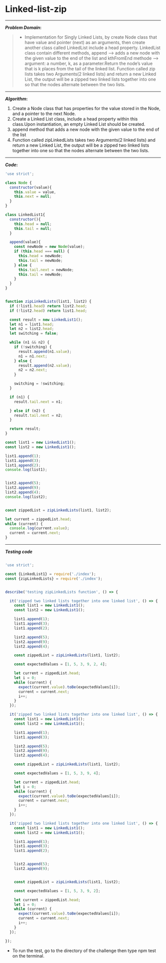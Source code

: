 # Linked-list-zip

----

**_Problem Domain_:**

> * Implementation for Singly Linked Lists, by create Node class that have value and pointer (next) as an arguments, then create another class called LinkedList include a head property. LinkedList class contain different methods, append --> adds a new node with the given value to the end of the list and kthFromEnd methode --> argument: a number, k, as a parameter.Return the node’s value that is k places from the tail of the linked list. Function called zip lists takes two Arguments(2 linked lists) and return a new Linked List, the output will be a zipped two linked lists together into one so that the nodes alternate between the two lists.

----

**_Algorithm_:**

1. Create a Node class that has properties for the value stored in the Node, and a pointer to the next Node.
2. Create a Linked List class, include a head property within this class.Upon instantiation, an empty Linked List should be created.
3. append method that adds a new node with the given value to the end of the list
4. Function called zipLinkedLists takes two Arguments(2 linked lists) and return a new Linked List, the output will be a zipped two linked lists together into one so that the nodes alternate between the two lists.

----

**_Code_:**

``` javascript
'use strict';

class Node {
  constructor(value){
    this.value = value,
    this.next = null;
  }
}

class LinkedList1{
  constructor(){
    this.head = null;
    this.tail = null;
  }

  append(value){
    const newNode = new Node(value);
    if (this.head === null) {
      this.head = newNode;
      this.tail = newNode;
    } else {
      this.tail.next = newNode;
      this.tail = newNode;
    }
  }
}


function zipLinkedLists(list1, list2) {
  if (!list1.head) return list2.head;
  if (!list2.head) return list1.head;

  const result = new LinkedList1();
  let n1 = list1.head;
  let n2 = list2.head;
  let switching = false;

  while (n1 && n2) {
    if (!switching) {
      result.append(n1.value);
      n1 = n1.next;
    } else {
      result.append(n2.value);
      n2 = n2.next;
    }

    switching = !switching;
  }

  if (n1) {
    result.tail.next = n1;

  } else if (n2) {
    result.tail.next = n2;
  }

  return result;
}

const list1 = new LinkedList1();
const list2 = new LinkedList1();

list1.append(1);
list1.append(3);
list1.append(2);
console.log(list1);


list2.append(5);
list2.append(9);
list2.append(4);
console.log(list2);


const zippedList = zipLinkedLists(list1, list2);

let current = zippedList.head;
while (current) {
  console.log(current.value);
  current = current.next;
}
```

----

**_Testing code_**

``` javascript

'use strict';

const {LinkedList1} = require('./index');
const {zipLinkedLists} = require('./index');


describe('testing zipLinkedLists function', () => {

  it('zipped two linked lists together into one linked list', () => {
    const list1 = new LinkedList1();
    const list2 = new LinkedList1();

    list1.append(1);
    list1.append(3);
    list1.append(2);

    list2.append(5);
    list2.append(9);
    list2.append(4);

    const zippedList = zipLinkedLists(list1, list2);

    const expectedValues = [1, 5, 3, 9, 2, 4];

    let current = zippedList.head;
    let i = 0;
    while (current) {
      expect(current.value).toBe(expectedValues[i]);
      current = current.next;
      i++;
    }
  });

  it('zipped two linked lists together into one linked list', () => {
    const list1 = new LinkedList1();
    const list2 = new LinkedList1();

    list1.append(1);
    list1.append(3);

    list2.append(5);
    list2.append(9);
    list2.append(4);

    const zippedList = zipLinkedLists(list1, list2);

    const expectedValues = [1, 5, 3, 9, 4];

    let current = zippedList.head;
    let i = 0;
    while (current) {
      expect(current.value).toBe(expectedValues[i]);
      current = current.next;
      i++;
    }
  });

  it('zipped two linked lists together into one linked list', () => {
    const list1 = new LinkedList1();
    const list2 = new LinkedList1();

    list1.append(1);
    list1.append(3);
    list1.append(2);


    list2.append(5);
    list2.append(9);


    const zippedList = zipLinkedLists(list1, list2);

    const expectedValues = [1, 5, 3, 9, 2];

    let current = zippedList.head;
    let i = 0;
    while (current) {
      expect(current.value).toBe(expectedValues[i]);
      current = current.next;
      i++;
    }
  });

});
```

* To run the test, go to the directory of the challenge then type npm test on the terminal.